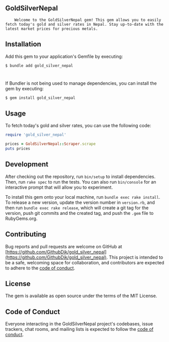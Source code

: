 
## GoldSilverNepal
```
    Welcome to the GoldSilverNepal gem! This gem allows you to easily fetch today's gold and silver rates in Nepal. Stay up-to-date with the latest market prices for precious metals.

```
## Installation

Add this gem to your application's Gemfile by executing:

```bash
$ bundle add gold_silver_nepal

```
#

If Bundler is not being used to manage dependencies, you can install the gem by executing:

```bash
$ gem install gold_silver_nepal

```

## Usage

To fetch today's gold and silver rates, you can use the following code:

```ruby
require 'gold_silver_nepal'

prices = GoldSilverNepal::Scraper.scrape
puts prices

```

## Development

After checking out the repository, run `bin/setup` to install dependencies. Then, run `rake spec` to run the tests. You can also run `bin/console` for an interactive prompt that will allow you to experiment.

To install this gem onto your local machine, run `bundle exec rake install`. To release a new version, update the version number in `version.rb`, and then run `bundle exec rake release`, which will create a git tag for the version, push git commits and the created tag, and push the `.gem` file to RubyGems.org.

## Contributing

Bug reports and pull requests are welcome on GitHub at [https://github.com/GithubDjk/gold_silver_nepal](https://github.com/GithubDjk/gold_silver_nepal). This project is intended to be a safe, welcoming space for collaboration, and contributors are expected to adhere to the [code of conduct](CODE_OF_CONDUCT.md).

## License

The gem is available as open source under the terms of the MIT License.

## Code of Conduct

Everyone interacting in the GoldSilverNepal project's codebases, issue trackers, chat rooms, and mailing lists is expected to follow the [code of conduct](CODE_OF_CONDUCT.md).
